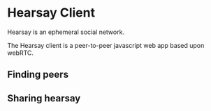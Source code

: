 # Hearsay Client

Hearsay is an ephemeral social network.

The Hearsay client is a peer-to-peer javascript web app based upon webRTC. 

## Finding peers


## Sharing hearsay


